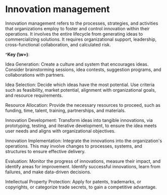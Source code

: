 # Innovation management

Innovation management refers to the processes, strategies, and activities that organizations employ to foster and control innovation within their operations. It involves the entire lifecycle from generating ideas to commercializing solutions. It requires organizational support, leadership, cross-functional collaboration, and calculated risk.

^**Key (\w+)**:

Idea Generation: Create a culture and system that encourages ideas. Consider brainstorming sessions, idea contests, suggestion programs, and collaborations with partners.

Idea Selection: Decide which ideas have the most potential. Use criteria such as feasibility, market potential, alignment with organizational goals, and resource requirements.

Resource Allocation: Provide the necessary resources to proceed, such as funding, time, talent, training, partnerships, and materials.

Innovation Development: Transform ideas into tangible innovations, via prototyping, testing, and iterative development, to ensure the idea meets user needs and aligns with organizational objectives.

Innovation Implementation: Integrate the innovations into the organization's operations. This may involve changes to processes, systems, and structures to ensure effective delivery.

Evaluation: Monitor the progress of innovations, measure their impact, and identify areas for improvement. Identify successful innovations, learn from failures, and make data-driven decisions.

Intellectual Property Protection: Apply for patents, trademarks, or copyrights, or categorize trade secrets, to gain a competitive advantage.

